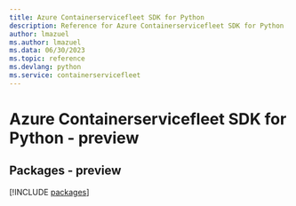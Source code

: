 ```yaml
---
title: Azure Containerservicefleet SDK for Python
description: Reference for Azure Containerservicefleet SDK for Python
author: lmazuel
ms.author: lmazuel
ms.data: 06/30/2023
ms.topic: reference
ms.devlang: python
ms.service: containerservicefleet
---
```

# Azure Containerservicefleet SDK for Python - preview
## Packages - preview
[!INCLUDE [packages](containerservicefleet-index.md)]